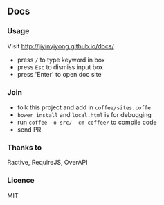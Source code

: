 
Docs
------

### Usage

Visit http://jiyinyiyong.github.io/docs/

* press `/` to type keyword in box
* press `Esc` to dismiss input box
* press 'Enter' to open doc site

### Join

* folk this project and add in `coffee/sites.coffe`
* `bower install` and `local.html` is for debugging
* run `coffee -o src/ -cm coffee/` to compile code
* send PR

### Thanks to

Ractive, RequireJS, OverAPI

### Licence

MIT